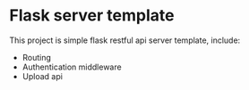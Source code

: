 # Flask server template

This project is simple flask restful api server template, include:

- Routing
- Authentication middleware
- Upload api
